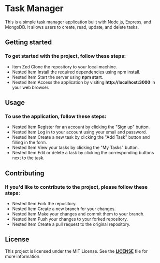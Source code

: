 # Task Manager
This is a simple task manager application built with Node.js, Express, and MongoDB. It allows users to create, read, update, and delete tasks.



## Getting started

### To get started with the project, follow these steps:

  - Item Zed Clone the repository to your local machine.
  - Nested Item Install the required dependencies using npm install.
  - Nested Item Start the server using **npm start**.
  - Nested Item Access the application by visiting **http://localhost:3000** in your web browser.


## Usage

### To use the application, follow these steps:

  - Nested Item Register for an account by clicking the "Sign up" button.
  - Nested Item Log in to your account using your email and password.
  - Nested Item Create a new task by clicking the "Add Task" button and filling in the form.
  - Nested Item View your tasks by clicking the "My Tasks" button.
  - Nested Item Edit or delete a task by clicking the corresponding buttons next to the task.


## Contributing

### If you'd like to contribute to the project, please follow these steps:

  - Nested Item Fork the repository.
  - Nested Item Create a new branch for your changes.
  - Nested Item Make your changes and commit them to your branch.
  - Nested Item Push your changes to your forked repository.
  - Nested Item Create a pull request to the original repository.


## License

This project is licensed under the MIT License. See the [**LICENSE**](https://www.mit.edu/) file for more information.

